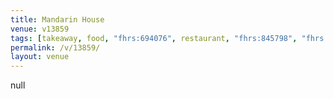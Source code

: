 ```yaml
---
title: Mandarin House
venue: v13859
tags: [takeaway, food, "fhrs:694076", restaurant, "fhrs:845798", "fhrs:879068"]
permalink: /v/13859/
layout: venue
---
```

null